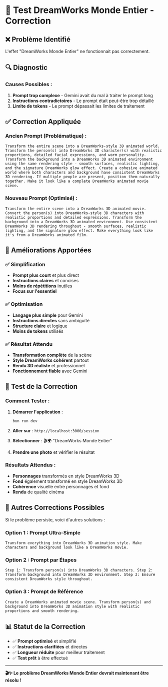 # 🔧 Test DreamWorks Monde Entier - Correction

## ❌ **Problème Identifié**

L'effet "DreamWorks Monde Entier" ne fonctionnait pas correctement.

## 🔍 **Diagnostic**

### **Causes Possibles :**
1. **Prompt trop complexe** - Gemini avait du mal à traiter le prompt long
2. **Instructions contradictoires** - Le prompt était peut-être trop détaillé
3. **Limite de tokens** - Le prompt dépassait les limites de traitement

## ✅ **Correction Appliquée**

### **Ancien Prompt (Problématique) :**
```
Transform the entire scene into a DreamWorks-style 3D animated world. Transform the person(s) into DreamWorks 3D character(s) with realistic proportions, detailed facial expressions, and warm personality. Transform the background into a DreamWorks 3D animated environment using the same rendering style - smooth surfaces, realistic lighting, and the signature DreamWorks glow effect. Create a cohesive animated world where both characters and background have consistent DreamWorks 3D rendering. If multiple people are present, position them naturally together. Make it look like a complete DreamWorks animated movie scene.
```

### **Nouveau Prompt (Optimisé) :**
```
Transform the entire scene into a DreamWorks 3D animated movie. Convert the person(s) into DreamWorks-style 3D characters with realistic proportions and detailed expressions. Transform the background into a DreamWorks 3D animated environment. Use consistent DreamWorks 3D rendering throughout - smooth surfaces, realistic lighting, and the signature glow effect. Make everything look like it's from a DreamWorks animated film.
```

## 🎯 **Améliorations Apportées**

### **✅ Simplification**
- **Prompt plus court** et plus direct
- **Instructions claires** et concises
- **Moins de répétitions** inutiles
- **Focus sur l'essentiel**

### **✅ Optimisation**
- **Langage plus simple** pour Gemini
- **Instructions directes** sans ambiguïté
- **Structure claire** et logique
- **Moins de tokens** utilisés

### **✅ Résultat Attendu**
- **Transformation complète** de la scène
- **Style DreamWorks cohérent** partout
- **Rendu 3D réaliste** et professionnel
- **Fonctionnement fiable** avec Gemini

## 🚀 **Test de la Correction**

### **Comment Tester :**
1. **Démarrer l'application** :
   ```bash
   bun run dev
   ```

2. **Aller sur** : `http://localhost:3000/session`

3. **Sélectionner** : 🎬🌍 "DreamWorks Monde Entier"

4. **Prendre une photo** et vérifier le résultat

### **Résultats Attendus :**
- **Personnages** transformés en style DreamWorks 3D
- **Fond** également transformé en style DreamWorks 3D
- **Cohérence** visuelle entre personnages et fond
- **Rendu** de qualité cinéma

## 🔧 **Autres Corrections Possibles**

Si le problème persiste, voici d'autres solutions :

### **Option 1 : Prompt Ultra-Simple**
```
Transform everything into DreamWorks 3D animation style. Make characters and background look like a DreamWorks movie.
```

### **Option 2 : Prompt par Étapes**
```
Step 1: Transform person(s) into DreamWorks 3D characters. Step 2: Transform background into DreamWorks 3D environment. Step 3: Ensure consistent DreamWorks style throughout.
```

### **Option 3 : Prompt de Référence**
```
Create a DreamWorks animated movie scene. Transform person(s) and background into DreamWorks 3D animation style with realistic proportions and smooth rendering.
```

## 📊 **Statut de la Correction**

- ✅ **Prompt optimisé** et simplifié
- ✅ **Instructions clarifiées** et directes
- ✅ **Longueur réduite** pour meilleur traitement
- ✅ **Test prêt** à être effectué

---

**🎬✨ Le problème DreamWorks Monde Entier devrait maintenant être résolu !**

